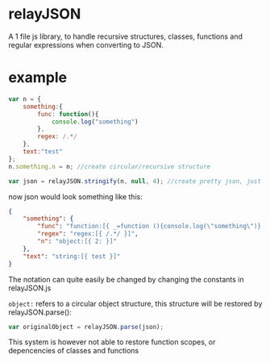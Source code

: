 # relayJSON
A 1 file js library, to handle recursive structures, classes, functions and regular expressions when converting to JSON.

# example
```js
var n = {
    something:{
        func: function(){
            console.log("something")
        }, 
        regex: /.*/
    }, 
    text:"test"
};
n.something.n = n; //create circular/recursive structure

var json = relayJSON.stringify(n, null, 4); //create pretty json, just as you would do with normal JSON
```

now json would look something like this:
```json
{
    "something": {
        "func": "function:[{ _=function (){console.log(\"something\")} }]",
        "regex": "regex:[{ /.*/ }]",
        "n": "object:[{ 2: }]"
    },
    "text": "string:[{ test }]"
}
```
The notation can quite easily be changed by changing the constants in relayJSON.js

`object:` refers to a circular object structure, this structure will be restored by relayJSON.parse():

```js
var originalObject = relayJSON.parse(json);
```

This system is however not able to restore function scopes, or depencencies of classes and functions
